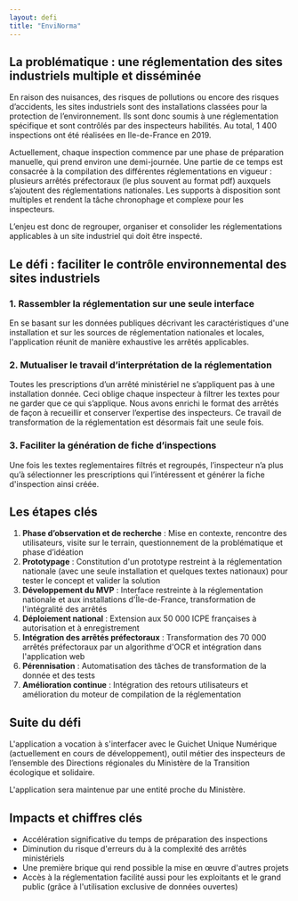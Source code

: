 ```yaml
---
layout: defi
title: "EnviNorma"
---
```


## La problématique : une réglementation des sites industriels multiple et disséminée

En raison des nuisances, des risques de pollutions ou encore des risques d’accidents, les sites industriels sont des installations classées pour la protection de l’environnement. Ils sont donc soumis à une réglementation spécifique et sont contrôlés par des inspecteurs habilités. Au total, 1 400 inspections ont été réalisées en Ile-de-France en 2019.

Actuellement, chaque inspection commence par une phase de préparation manuelle, qui prend environ une demi-journée. Une partie de ce temps est consacrée à la compilation des différentes réglementations en vigueur : plusieurs arrêtés préfectoraux (le plus souvent au format pdf) auxquels s’ajoutent des réglementations nationales. Les supports à disposition sont multiples et rendent la tâche chronophage et complexe pour les inspecteurs.

L’enjeu est donc de regrouper, organiser et consolider les réglementations applicables à un site industriel qui doit être inspecté.

## Le défi : faciliter le contrôle environnemental des sites industriels

### 1. Rassembler la réglementation sur une seule interface

En se basant sur les données publiques décrivant les caractéristiques d'une installation et sur les sources de réglementation nationales et locales, l'application réunit de manière exhaustive les arrêtés applicables.

### 2. Mutualiser le travail d’interprétation de la réglementation

Toutes les prescriptions d’un arrêté ministériel ne s’appliquent pas à une installation donnée. Ceci oblige chaque inspecteur à filtrer les textes pour ne garder que ce qui s’applique.
Nous avons enrichi le format des arrêtés de façon à recueillir et conserver l’expertise des inspecteurs. Ce travail de transformation de la réglementation est désormais fait une seule fois.

### 3. Faciliter la génération de fiche d’inspections

Une fois les textes reglementaires filtrés et regroupés, l’inspecteur n’a plus qu’à sélectionner les prescriptions qui l’intéressent et générer la fiche d'inspection ainsi créée.

## Les étapes clés

1. **Phase d’observation et de recherche** : Mise en contexte, rencontre des utilisateurs, visite sur le terrain, questionnement de la problématique et phase d’idéation
2. **Prototypage** : Constitution d'un prototype restreint à la réglementation nationale (avec une seule installation et quelques textes nationaux) pour tester le concept et valider la solution
3. **Développement du MVP** : Interface restreinte à la réglementation nationale et aux installations d'Île-de-France, transformation de l'intégralité des arrêtés
4. **Déploiement national** : Extension aux 50 000 ICPE françaises à autorisation et à enregistrement
5. **Intégration des arrêtés préfectoraux** : Transformation des 70 000 arrêtés préfectoraux par un algorithme d'OCR et intégration dans l'application web
6. **Pérennisation** : Automatisation des tâches de transformation de la donnée et des tests
7. **Amélioration continue** : Intégration des retours utilisateurs et amélioration du moteur de compilation de la réglementation

## Suite du défi

L'application a vocation à s'interfacer avec le Guichet Unique Numérique (actuellement en cours de développement), outil métier des inspecteurs de l’ensemble des Directions régionales du Ministère de la Transition écologique et solidaire.

L'application sera maintenue par une entité proche du Ministère.

## Impacts et chiffres clés

- Accélération significative du temps de préparation des inspections
- Diminution du risque d'erreurs du à la complexité des arrêtés ministériels
- Une première brique qui rend possible la mise en œuvre d'autres projets
- Accès à la réglementation facilité aussi pour les exploitants et le grand public (grâce à l'utilisation exclusive de données ouvertes)

